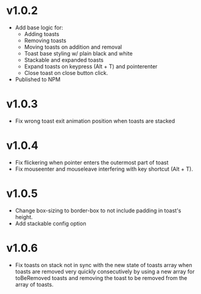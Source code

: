 # v1.0.2

- Add base logic for:
    - Adding toasts
    - Removing toasts
    - Moving toasts on addition and removal
    - Toast base styling w/ plain black and white
    - Stackable and expanded toasts
    - Expand toasts on keypress (Alt + T) and pointerenter
    - Close toast on close button click.
- Published to NPM

# v1.0.3

- Fix wrong toast exit animation position when toasts are stacked

# v1.0.4

- Fix flickering when pointer enters the outermost part of toast
- Fix mouseenter and mouseleave interfering with key shortcut (Alt + T).

# v1.0.5

- Change box-sizing to border-box to not include padding in toast's height.
- Add stackable config option

# v1.0.6

- Fix toasts on stack not in sync with the new state of toasts array when toasts are removed very quickly
consecutively by using a new array for toBeRemoved toasts and removing the toast to be removed from the
array of toasts.

